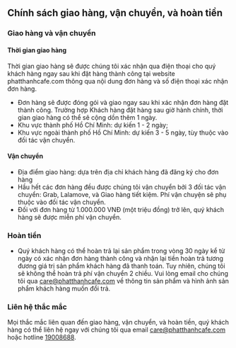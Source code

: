 ## Chính sách giao hàng, vận chuyển, và hoàn tiền

### Giao hàng và vận chuyển

#### Thời gian giao hàng

Thời gian giao hàng sẽ được chúng tôi xác nhận qua điện thoại cho quý khách hàng ngay sau khi đặt hàng thành công tại website phatthanhcafe.com thông qua nội dung đơn hàng và số điện thoại xác nhận đơn hàng.

- Đơn hàng sẽ được đóng gói và giao ngay sau khi xác nhận đơn hàng đặt thành công. Trường hợp Khách hàng đặt hàng sau giờ hành chính, thời gian giao hàng có thể sẽ cộng dồn thêm 1 ngày.
- Khu vực thành phố Hồ Chí Minh: dự kiến 1 - 2 ngày;
- Khu vực ngoài thành phố Hồ Chí Minh: dự kiến 3 - 5 ngày, tùy thuộc vào đối tác vận chuyển.

#### Vận chuyển

- Địa điểm giao hàng: dựa trên địa chỉ khách hàng đã đăng ký cho đơn hàng
- Hầu hết các đơn hàng đều được chúng tôi vận chuyển bởi 3 đối tác vận chuyển: Grab, Lalamove, và Giao hàng tiết kiệm. Phí vận chuyện sẽ phụ thuộc vào đối tác vận chuyển.
- Đối với đơn hàng từ 1.000.000 VNĐ (một triệu đồng) trở lên, quý khách hàng sẽ được miễn phí vận chuyển.

### Hoàn tiền

- Quý khách hàng có thể hoàn trả lại sản phẩm trong vòng 30 ngày kể từ ngày có xác nhận đơn hàng thành công và nhận lại tiền hoàn trả tương đương giá trị sản phẩm khách hàng đã thanh toán. Tuy nhiên, chúng tôi sẽ không thể hoàn trả phí vận chuyển 2 chiều. Vui lòng email cho chúng tôi qua [care@phatthanhcafe.com](mailto:care@phatthanhcafe.com) về thông tin sản phẩm và hình ảnh sản phẩm khách hàng muốn đổi trả.

### Liên hệ thắc mắc

Mọi thắc mắc liên quan đến giao hàng, vận chuyển, và hoàn tiền, quý khách hàng có thể liên hệ ngay với chúng tôi qua email [care@phatthanhcafe.com](mailto:care@phatthanhcafe.com) hoặc hotline [19008688](tel:19008688).
